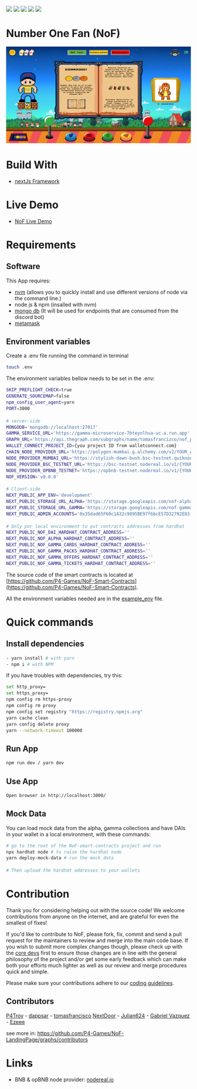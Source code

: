 ![](https://img.shields.io/badge/NextJs-informational?style=flat&logo=next&logoColor=white&color=6aa6f8)
![](https://img.shields.io/badge/JavaScript-informational?style=flat&logo=javascript&logoColor=white&color=6aa6f8)
![](https://img.shields.io/badge/scss-informational?style=flat&logo=scss&logoColor=white&color=6aa6f8)
![](https://img.shields.io/badge/Solidity-informational?style=flat&logo=solidity&logoColor=white&color=6aa6f8)
![](https://img.shields.io/badge/Hardhat-informational?style=flat&logo=hardhat&logoColor=white&color=6aa6f8)

# Number One Fan (NoF)

![nof-landing](./.doc/images/nof.png)

# Build With

- [nextJs Framework](https://nextjs.org/)

# Live Demo

- [NoF Live Demo](https://nof.town)

# Requirements

## Software

This App requires:

- [nvm](https://github.com/nvm-sh/nvm) (allows you to quickly install and use different versions of node via the command line.)
- node js & npm (insalled with nvm)
- [mongo db](https://www.mongodb.com/docs/manual/installation/) (It will be used for endpoints that are consumed from the discord bot)
- [metamask](https://metamask.io/download/)

## Environment variables

Create a .env file running the command in terminal

```sh
touch .env
```

The environment variables bellow needs to be set in the .env:

```sh
SKIP_PREFLIGHT_CHECK=true
GENERATE_SOURCEMAP=false
npm_config_user_agent=yarn
PORT=3000

# server-side
MONGODB='mongodb://localhost:27017'
GAMMA_SERVICE_URL='https://gamma-microservice-7bteynlhua-uc.a.run.app'
GRAPH_URL='https://api.thegraph.com/subgraphs/name/tomasfrancizco/nof_polygon'
WALLET_CONNECT_PROJECT_ID={you project ID from walletconnect.com}
CHAIN_NODE_PROVIDER_URL='https://polygon-mumbai.g.alchemy.com/v2/YOUR_API_KEY'
NODE_PROVIDER_MUMBAI_URL='https://stylish-dawn-bush.bsc-testnet.quiknode.pro/{YOUR_NODE_PROVIDER_KEY}'
NODE_PROVIDER_BSC_TESTNET_URL='https://bsc-testnet.nodereal.io/v1/{YOUR_NODE_PROVIDER_KEY}'
NODE_PROVIDER_OPBNB_TESTNET='https://opbnb-testnet.nodereal.io/v1/{YOUR_NODE_PROVIDER_KEY}'
NOF_VERSION='v0.0.0'

# Client-side
NEXT_PUBLIC_APP_ENV='development'
NEXT_PUBLIC_STORAGE_URL_ALPHA='https://storage.googleapis.com/nof-alpha'
NEXT_PUBLIC_STORAGE_URL_GAMMA='https://storage.googleapis.com/nof-gamma'
NEXT_PUBLIC_ADMIN_ACCOUNTS='0x35dad65F60c1A32c9895BE97f6bcE57D32792E83,0xf39Fd6e51aad88F6F4ce6aB8827279cffFb92266'

# Only por local environment to put contracts addresses from hardhat
NEXT_PUBLIC_NOF_DAI_HARDHAT_CONTRACT_ADDRESS=''
NEXT_PUBLIC_NOF_ALPHA_HARDHAT_CONTRACT_ADDRESS=''
NEXT_PUBLIC_NOF_GAMMA_CARDS_HARDHAT_CONTRACT_ADDRESS=''
NEXT_PUBLIC_NOF_GAMMA_PACKS_HARDHAT_CONTRACT_ADDRESS=''
NEXT_PUBLIC_NOF_GAMMA_OFFERS_HARDHAT_CONTRACT_ADDRESS=''
NEXT_PUBLIC_NOF_GAMMA_TICKETS_HARDHAT_CONTRACT_ADDRESS=''
```

The source code of the smart contracts is located at [https://github.com/P4-Games/NoF-Smart-Contracts](https://github.com/P4-Games/NoF-Smart-Contracts). 


All the environment variables needed are in the [example_env](./example_env) file.

# Quick commands

## Install dependencies

```sh
- yarn install # with yarn
- npm i # with NPM
```

If you have troubles with dependencies, try this:

```sh
set http_proxy=
set https_proxy=
npm config rm https-proxy
npm config rm proxy
npm config set registry "https://registry.npmjs.org"
yarn cache clean
yarn config delete proxy
yarn --network-timeout 100000
```

## Run App

```sh
npm run dev / yarn dev
```

## Use App

```sh
Open browser in http://localhost:3000/
```

## Mock Data

You can load mock data from the alpha, gamma collections and have DAIs in your wallet in a local environment, with these commands:

```sh
# go to the root of the NoF-smart-contracts project and run
npx hardhat node # to raise the hardhat node
yarn deploy-mock-data # run the mock data

# Then upload the hardhat addresses to your wallets
```

# Contribution

Thank you for considering helping out with the source code! We welcome contributions from anyone on the internet, and are grateful for even the smallest of fixes!

If you'd like to contribute to NoF, please fork, fix, commit and send a pull request for the maintainers to review and merge into the main code base. If you wish to submit more complex changes though, please check up with the [core devs](https://github.com/P4-Games/NoF-LandingPage/graphs/contributors) first to ensure those changes are in line with the general philosophy of the project and/or get some early feedback which can make both your efforts much lighter as well as our review and merge procedures quick and simple.

Please make sure your contributions adhere to our [coding guidelines](./.doc/contribution.md).

## Contributors

[P4Troy](https://github.com/mpefaur) - [dappsar](https://github.com/dappsar) - [tomasfrancisco](https://github.com/tomasfrancizco) [NextDoor](https://github.com/NextDoor95) - [Julian624](https://github.com/julian624) - [Gabriel Vazquez](https://github.com/gavafue) - [Ezeee](https://github.com/EperezOk)

see more in: https://github.com/P4-Games/NoF-LandingPage/graphs/contributors

# Links

- BNB & opBNB node provider: [nodereal.io](https://nodereal.io/)
